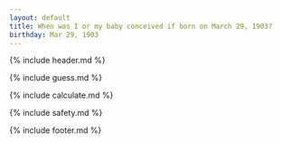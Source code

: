 ```yaml
---
layout: default
title: When was I or my baby conceived if born on March 29, 1903?
birthday: Mar 29, 1903
---
```


{% include header.md %}

{% include guess.md %}

{% include calculate.md %}

{% include safety.md %}

{% include footer.md %}



